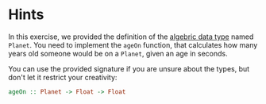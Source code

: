 # Hints

In this exercise, we provided the definition of the
[algebric data type](http://learnyouahaskell.com/making-our-own-types-and-typeclasses)
named `Planet`.
You need to implement the `ageOn` function, that calculates how many
years old someone would be on a `Planet`, given an age in seconds.

You can use the provided signature if you are unsure about the types, but
don't let it restrict your creativity:

```haskell
ageOn :: Planet -> Float -> Float
```
